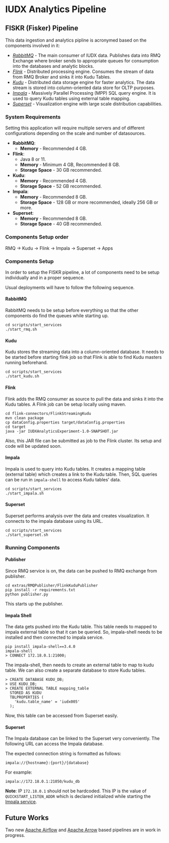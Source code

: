 # **IUDX Analytics Pipeline**
## **FISKR (Fisker) Pipeline**

This data ingestion and analytics pipline is acronymed based on the components involved in it:

- [*RabbitMQ*](https://www.rabbitmq.com/) - The main consumer of IUDX data. Publishes data into RMQ Exchange where broker sends to appropriate queues for consumption into the databases and analytic blocks.
- [*Flink*](https://flink.apache.org/) - Distributed processing engine. Consumes the stream of data from RMQ Broker and sinks it into Kudu Tables.
- [*Kudu*](https://kudu.apache.org/) - Distributed data storage engine for faster analytics. The data stream is stored into column-oriented data store for OLTP purposes.
- [*Impala*](https://impala.apache.org/) - Massively Parallel Processing (MPP) SQL query engine. It is used to query Kudu tables using external table mapping.
- [*Superset*](https://superset.apache.org/) - Visualization engine with large scale distribution capabilities.

### **System Requirements**
Setting this application will require multiple servers and of different configurations depending on the scale and number of datasources.
- **RabbitMQ**:
  - **Memory** - Recommended 4 GB.
- **Flink**: 
  - Java 8 or 11.
  - **Memory** - Minimum 4 GB, Recommended 8 GB.
  - **Storage Space** - 30 GB recommended.
- **Kudu**:
  - **Memory** - Recommended 4 GB.
  - **Storage Space** - 52 GB recommended.
- **Impala**:
  - **Memory** - Recommended 8 GB.
  - **Storage Space** - 128 GB or more recommended, ideally 256 GB or more.
- **Superset**:
  - **Memory** - Recommended 8 GB.
  - **Storage Space** - 40 GB recommended.
### **Components Setup order**
RMQ -> Kudu -> Flink -> Impala -> Superset -> Apps

### **Components Setup**
In order to setup the FISKR pipeline, a lot of components need to be setup individually and in a proper sequence.

Usual deployments will have to follow the following sequence.

#### **RabbitMQ**
RabbitMQ needs to be setup before everything so that the other components do find the queues while starting up.

    cd scripts/start_services
    ./start_rmq.sh
#### **Kudu**
Kudu stores the streaming data into a column-oriented database. It needs to be started before starting flink job so that Flink is able to find Kudu masters running beforehand.

    cd scripts/start_services
    ./start_kudu.sh
#### **Flink**
Flink adds the RMQ consumer as source to pull the data and sinks it into the Kudu tables. A Flink job can be setup locally using maven.

    cd flink-connectors/FlinkStreamingKudu
    mvn clean package
    cp dataConfig.properties target/dataConfig.properties
    cd target
    java -jar IUDXAnalyticsExperiment-1.0-SNAPSHOT.jar

Also, this JAR file can be submitted as job to the Flink cluster. Its setup and code will be updated soon.

#### **Impala**
Impala is used to query into Kudu tables. It creates a mapping table (external table) which creates a link to the Kudu table. Then, SQL queries can be run in `impala-shell` to access Kudu tables' data.

    cd scripts/start_services
    ./start_impala.sh
#### **Superset**
Superset performs analysis over the data and creates visualization. It connects to the impala database using its URL.

    cd scripts/start_services
    ./start_superset.sh

### **Running Components**

#### **Publisher**
Since RMQ service is on, the data can be pushed to RMQ exchange from publisher. 

    cd extras/RMQPublisher/FlinkKuduPublisher
    pip install -r requirements.txt
    python publisher.py

This starts up the publisher.

#### **Impala Shell**
The data gets pushed into the Kudu table. This table needs to mapped to impala external table so that it can be queried. So, impala-shell needs to be installed and then connected to impala service.

    pip install impala-shell==3.4.0
    impala-shell
    > CONNECT 172.18.0.1:21000;

The impala-shell, then needs to create an external table to map to kudu table. We can also create a separate database to store Kudu tables.

    > CREATE DATABASE KUDU_DB;
    > USE KUDU_DB;
    > CREATE EXTERNAL TABLE mapping_table
      STORED AS KUDU
      TBLPROPERTIES (
        'kudu.table_name' = 'iudx005'
      );

Now, this table can be accessed from Superset easily.
#### **Superset**
The Impala database can be linked to the Superset very conveniently. The following URL can access the Impala database.

The expected connection string is formatted as follows:

    impala://{hostname}:{port}/{database}

For example:

    impala://172.18.0.1:21050/kudu_db

**Note**: IP `172.18.0.1` should not be hardcoded. This IP is the value of `QUICKSTART_LISTEN_ADDR` which is declared initialized while starting the [Impala service](scripts/start_services/start_impala.sh).

## **Future Works**
Two new [Apache Airflow](https://airflow.apache.org/) and [Apache Arrow](https://arrow.apache.org/) based pipelines are in work in progress.
